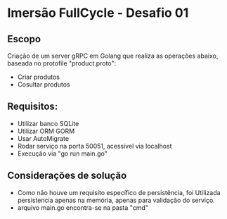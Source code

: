 # Imersão FullCycle - Desafio 01

## Escopo

Criação de um server gRPC em Golang que realiza as operações abaixo, baseada no protofile "product.proto":
 - Criar produtos
 - Cosultar produtos

## Requisitos:

 - Utilizar banco SQLite
 - Utilizar ORM GORM
 - Usar AutoMigrate
 - Rodar serviço na porta 50051, acessível via localhost
 - Execução via "go run main.go"

 ## Considerações de solução
 - Como não houve um requisito específico de persistência, foi Utilizada persistencia apenas na memória, apenas para validação do serviço.
 - arquivo main.go encontra-se na pasta "cmd"
